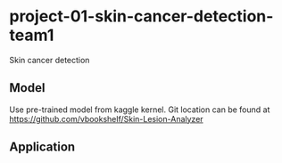 # project-01-skin-cancer-detection-team1
Skin cancer detection
## Model
Use pre-trained model from kaggle kernel. Git location can be found at https://github.com/vbookshelf/Skin-Lesion-Analyzer
## Application

